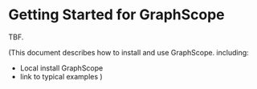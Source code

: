 # Getting Started for GraphScope

TBF.

(This document describes how to install and use GraphScope. 
including: 
- Local install GraphScope
- link to typical examples
)

